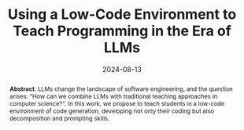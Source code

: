 ---
title: "Using a Low-Code Environment to Teach Programming in the Era of LLMs"
authors: '<i>Anna Potriasaeva, Katsiaryna Dzialets, Yaroslav Golubev, and Anastasiia Birillo</i>'
status: "published"
collection: publications
permalink: /publications/2024-08-13-low-code-teaching
date: 2024-08-13
venue: "the proceedings of <b>ICER'24</b>"
level: 'A*'
pdf: 'https://nbirillo.github.io/files/icer2024-low-code-teaching.pdf'
paperurl: 'https://dl.acm.org/doi/10.1145/3632621.3671429'
counter_id: 'C10'
abstract: '<p><b>Abstract</b>. LLMs change the landscape of software engineering, and the question arises: "How can we combine LLMs with traditional teaching approaches in computer science?". In this work, we propose to teach students in a low-code environment of code generation, developing not only their coding but also decomposition and prompting skills.</p>'
---